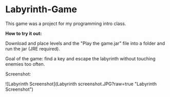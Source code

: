 # Labyrinth-Game
This game was a project for my programming intro class.

**How to try it out:**

Download and place levels and the "Play the game.jar" file into a folder and run the jar (JRE required).

Goal of the game: find a key and escape the labyrinth without touching enemies too often.


Screenshot:

![Labyrinth Screenshot](Labyrinth screenshot.JPG?raw=true "Labyrinth Screenshot")
